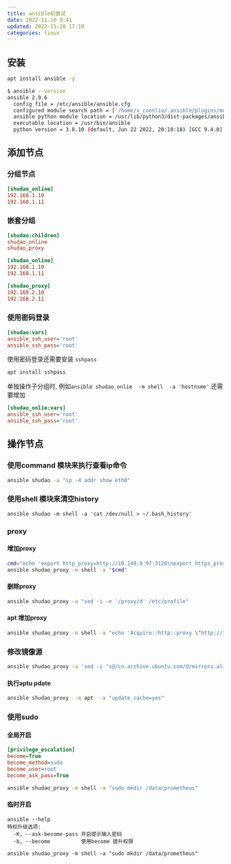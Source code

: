 ```yaml
---
title: ansible初尝试
date: 2022-11-10 9:41
updated: 2022-11-28 17:18
categories: linux
---
```


## 安装
```bash
apt install ansible -y
```
```bash
$ ansible --version
ansible 2.9.6
  config file = /etc/ansible/ansible.cfg
  configured module search path = ['/home/v_connliu/.ansible/plugins/modules', '/usr/share/ansible/plugins/modules']
  ansible python module location = /usr/lib/python3/dist-packages/ansible
  executable location = /usr/bin/ansible
  python version = 3.8.10 (default, Jun 22 2022, 20:18:18) [GCC 9.4.0]
```
## 添加节点

### 分组节点
```ini /etc/ansible/hosts
[shudao_online]
192.168.1.10
192.168.1.11
```

### 嵌套分组
```ini /etc/ansible/hosts
[shudao:children]
shudao_online
shudao_proxy

[shudao_online]
192.168.1.10
192.168.1.11

[shudao_proxy]
192.168.2.10
192.168.2.11
```
### 使用密码登录
```ini /etc/ansible/hosts
[shudao:vars]
ansible_ssh_user='root'
ansible_ssh_pass='root'
```
使用密码登录还需要安装 `sshpass`

```bash
apt install sshpass
```

单独操作子分组时, 例如`ansible shudao_onlie  -m shell  -a 'hostnsme'` 还需要增加
```ini /etc/ansible/hosts
[shudao_onlie:vars]
ansible_ssh_user='root'
ansible_ssh_pass='root'
```

## 操作节点

### 使用command 模块来执行查看ip命令
```bash
ansible shudao -a "ip -4 addr show eth0"
```
### 使用shell 模块来清空history
```
ansible shudao -m shell -a 'cat /dev/null > ~/.bash_history'
```
### proxy

#### 增加proxy
```bash
cmd="echo 'export http_proxy=http://10.149.9.97:3128\nexport https_proxy=http://10.149.9.97:3128' >> /etc/profile"
ansible shudao_proxy -m shell -a "$cmd"
```
#### 删除proxy
```bash
ansible shudao_proxy -a "sed -i -e '/proxy/d' /etc/profile"
```
#### apt 增加proxy
```bash
ansible shudao_proxy -m shell -a "echo 'Acquire::http::proxy \"http://10.149.9.97:3128\";\nAcquire::https::proxy \"http://10.149.9.97:3128\";' >> /etc/apt/apt.conf.d/01proxy"
```
### 修改镜像源

```bash
ansible shudao_proxy -a 'sed -i "s@/cn.archive.ubuntu.com/@/mirrors.aliyun.com/@g" /etc/apt/sources.list'
```
#### 执行aptu pdate
```bash
ansible shudao_proxy  -m apt  -a "update_cache=yes"
```

### 使用sudo

#### 全局开启
```ini /etc/ansible/ansible.cfg
[privilege_escalation]
become=True
become_method=sudo
become_user=root
become_ask_pass=True
```
```bash
ansible shudao_proxy -m shell -a "sudo mkdir /data/prometheus"
```

#### 临时开启

```
ansible --help
特权升级选项:
  -K, --ask-become-pass 开启提示输入密码
  -b, --become          使用become 提升权限
```
```shell
ansible shudao_proxy -m shell -a "sudo mkdir /data/prometheus"
```